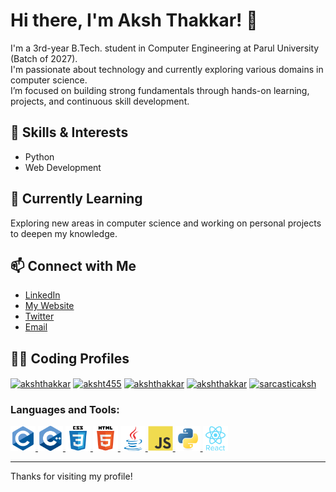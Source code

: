 # Hi there, I'm Aksh Thakkar! 👋

I'm a 3rd-year B.Tech. student in Computer Engineering at Parul University (Batch of 2027).  
I'm passionate about technology and currently exploring various domains in computer science.  
I’m focused on building strong fundamentals through hands-on learning, projects, and continuous skill development.

## 🚀 Skills & Interests

- Python
- Web Development

## 🌱 Currently Learning
Exploring new areas in computer science and working on personal projects to deepen my knowledge.

## 📫 Connect with Me

- [LinkedIn](https://www.linkedin.com/in/akshthakkar)
- [My Website](https://akshhthakkar.github.io)
- [Twitter](https://twitter.com/akshhthakkar)
- [Email](aksht455@gmail)

## 👨‍💻 Coding Profiles

<a href="https://www.codechef.com/users/akshthakkar" target="blank"><img align="center" src="https://cdn.jsdelivr.net/npm/simple-icons@3.1.0/icons/codechef.svg" alt="akshthakkar" height="30" width="40" /></a>
<a href="https://www.hackerrank.com/aksht455" target="blank"><img align="center" src="https://raw.githubusercontent.com/rahuldkjain/github-profile-readme-generator/master/src/images/icons/Social/hackerrank.svg" alt="aksht455" height="30" width="40" /></a>
<a href="https://codeforces.com/profile/akshthakkar" target="blank"><img align="center" src="https://raw.githubusercontent.com/rahuldkjain/github-profile-readme-generator/master/src/images/icons/Social/codeforces.svg" alt="akshthakkar" height="30" width="40" /></a>
<a href="https://www.leetcode.com/akshthakkar" target="blank"><img align="center" src="https://raw.githubusercontent.com/rahuldkjain/github-profile-readme-generator/master/src/images/icons/Social/leet-code.svg" alt="akshthakkar" height="30" width="40" /></a>
<a href="https://discord.gg/sarcasticaksh" target="blank"><img align="center" src="https://raw.githubusercontent.com/rahuldkjain/github-profile-readme-generator/master/src/images/icons/Social/discord.svg" alt="sarcasticaksh" height="30" width="40" /></a>
</p>

<h3 align="left">Languages and Tools:</h3>
<p align="left"> <a href="https://www.cprogramming.com/" target="_blank" rel="noreferrer"> <img src="https://raw.githubusercontent.com/devicons/devicon/master/icons/c/c-original.svg" alt="c" width="40" height="40"/> </a> <a href="https://www.w3schools.com/cpp/" target="_blank" rel="noreferrer"> <img src="https://raw.githubusercontent.com/devicons/devicon/master/icons/cplusplus/cplusplus-original.svg" alt="cplusplus" width="40" height="40"/> </a> <a href="https://www.w3schools.com/css/" target="_blank" rel="noreferrer"> <img src="https://raw.githubusercontent.com/devicons/devicon/master/icons/css3/css3-original-wordmark.svg" alt="css3" width="40" height="40"/> </a> <a href="https://www.w3.org/html/" target="_blank" rel="noreferrer"> <img src="https://raw.githubusercontent.com/devicons/devicon/master/icons/html5/html5-original-wordmark.svg" alt="html5" width="40" height="40"/> </a> <a href="https://www.java.com" target="_blank" rel="noreferrer"> <img src="https://raw.githubusercontent.com/devicons/devicon/master/icons/java/java-original.svg" alt="java" width="40" height="40"/> </a> <a href="https://developer.mozilla.org/en-US/docs/Web/JavaScript" target="_blank" rel="noreferrer"> <img src="https://raw.githubusercontent.com/devicons/devicon/master/icons/javascript/javascript-original.svg" alt="javascript" width="40" height="40"/> </a> <a href="https://www.python.org" target="_blank" rel="noreferrer"> <img src="https://raw.githubusercontent.com/devicons/devicon/master/icons/python/python-original.svg" alt="python" width="40" height="40"/> </a> <a href="https://reactjs.org/" target="_blank" rel="noreferrer"> <img src="https://raw.githubusercontent.com/devicons/devicon/master/icons/react/react-original-wordmark.svg" alt="react" width="40" height="40"/> </a> </p>

---

Thanks for visiting my profile!
